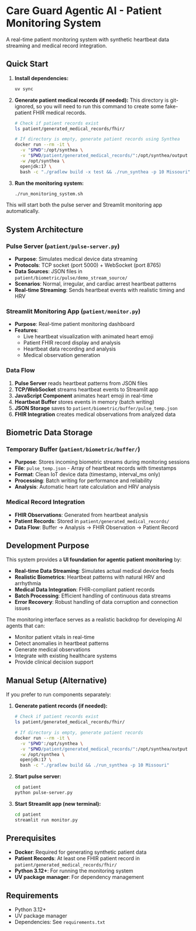 # Care Guard Agentic AI - Patient Monitoring System

A real-time patient monitoring system with synthetic heartbeat data streaming and medical record integration.

## Quick Start

1. **Install dependencies:**

   ```bash
   uv sync
   ```

2. **Generate patient medical records (if needed):**
   This directory is git-ignored, so you will need to run this command to create some fake-patient FHIR medical records.

   ```bash
   # Check if patient records exist
   ls patient/generated_medical_records/fhir/

   # If directory is empty, generate patient records using Synthea
   docker run --rm -it \
     -v "$PWD":/opt/synthea \
     -v "$PWD/patient/generated_medical_records/":/opt/synthea/output \
     -w /opt/synthea \
     openjdk:17 \
     bash -c "./gradlew build -x test && ./run_synthea -p 10 Missouri"
   ```

3. **Run the monitoring system:**
   ```bash
   ./run_monitoring_system.sh
   ```

This will start both the pulse server and Streamlit monitoring app automatically.

## System Architecture

### Pulse Server (`patient/pulse-server.py`)

- **Purpose**: Simulates medical device data streaming
- **Protocols**: TCP socket (port 5000) + WebSocket (port 8765)
- **Data Sources**: JSON files in `patient/biometric/pulse/demo_stream_source/`
- **Scenarios**: Normal, irregular, and cardiac arrest heartbeat patterns
- **Real-time Streaming**: Sends heartbeat events with realistic timing and HRV

### Streamlit Monitoring App (`patient/monitor.py`)

- **Purpose**: Real-time patient monitoring dashboard
- **Features**:
  - Live heartbeat visualization with animated heart emoji
  - Patient FHIR record display and analysis
  - Heartbeat data recording and analysis
  - Medical observation generation

### Data Flow

1. **Pulse Server** reads heartbeat patterns from JSON files
2. **TCP/WebSocket** streams heartbeat events to Streamlit app
3. **JavaScript Component** animates heart emoji in real-time
4. **Heartbeat Buffer** stores events in memory (batch writing)
5. **JSON Storage** saves to `patient/biometric/buffer/pulse_temp.json`
6. **FHIR Integration** creates medical observations from analyzed data

## Biometric Data Storage

### Temporary Buffer (`patient/biometric/buffer/`)

- **Purpose**: Stores incoming biometric streams during monitoring sessions
- **File**: `pulse_temp.json` - Array of heartbeat records with timestamps
- **Format**: Clean IoT device data (timestamp, interval_ms only)
- **Processing**: Batch writing for performance and reliability
- **Analysis**: Automatic heart rate calculation and HRV analysis

### Medical Record Integration

- **FHIR Observations**: Generated from heartbeat analysis
- **Patient Records**: Stored in `patient/generated_medical_records/`
- **Data Flow**: Buffer → Analysis → FHIR Observation → Patient Record

## Development Purpose

This system provides a **UI foundation for agentic patient monitoring** by:

- **Real-time Data Streaming**: Simulates actual medical device feeds
- **Realistic Biometrics**: Heartbeat patterns with natural HRV and arrhythmia
- **Medical Data Integration**: FHIR-compliant patient records
- **Batch Processing**: Efficient handling of continuous data streams
- **Error Recovery**: Robust handling of data corruption and connection issues

The monitoring interface serves as a realistic backdrop for developing AI agents that can:

- Monitor patient vitals in real-time
- Detect anomalies in heartbeat patterns
- Generate medical observations
- Integrate with existing healthcare systems
- Provide clinical decision support

## Manual Setup (Alternative)

If you prefer to run components separately:

1. **Generate patient records (if needed):**

   ```bash
   # Check if patient records exist
   ls patient/generated_medical_records/fhir/

   # If directory is empty, generate patient records
   docker run --rm -it \
     -v "$PWD":/opt/synthea \
     -v "$PWD/patient/generated_medical_records/":/opt/synthea/output \
     -w /opt/synthea \
     openjdk:17 \
     bash -c "./gradlew build && ./run_synthea -p 10 Missouri"
   ```

2. **Start pulse server:**

   ```bash
   cd patient
   python pulse-server.py
   ```

3. **Start Streamlit app (new terminal):**
   ```bash
   cd patient
   streamlit run monitor.py
   ```

## Prerequisites

- **Docker**: Required for generating synthetic patient data
- **Patient Records**: At least one FHIR patient record in `patient/generated_medical_records/fhir/`
- **Python 3.12+**: For running the monitoring system
- **UV package manager**: For dependency management

## Requirements

- Python 3.12+
- UV package manager
- Dependencies: See `requirements.txt`
